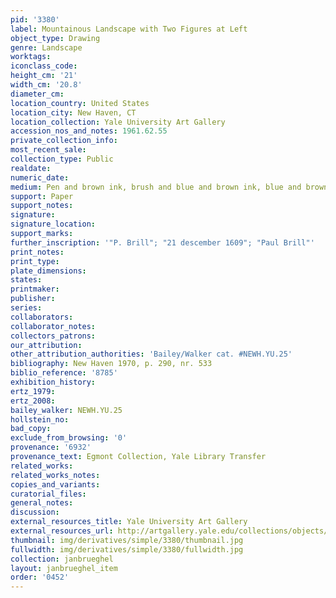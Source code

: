```yaml
---
pid: '3380'
label: Mountainous Landscape with Two Figures at Left
object_type: Drawing
genre: Landscape
worktags:
iconclass_code:
height_cm: '21'
width_cm: '20.8'
diameter_cm:
location_country: United States
location_city: New Haven, CT
location_collection: Yale University Art Gallery
accession_nos_and_notes: 1961.62.55
private_collection_info:
most_recent_sale:
collection_type: Public
realdate:
numeric_date:
medium: Pen and brown ink, brush and blue and brown ink, blue and brown wash
support: Paper
support_notes:
signature:
signature_location:
support_marks:
further_inscription: '"P. Brill"; "21 descember 1609"; "Paul Brill"'
print_notes:
print_type:
plate_dimensions:
states:
printmaker:
publisher:
series:
collaborators:
collaborator_notes:
collectors_patrons:
our_attribution:
other_attribution_authorities: 'Bailey/Walker cat. #NEWH.YU.25'
bibliography: New Haven 1970, p. 290, nr. 533
biblio_reference: '8785'
exhibition_history:
ertz_1979:
ertz_2008:
bailey_walker: NEWH.YU.25
hollstein_no:
bad_copy:
exclude_from_browsing: '0'
provenance: '6932'
provenance_text: Egmont Collection, Yale Library Transfer
related_works:
related_works_notes:
copies_and_variants:
curatorial_files:
general_notes:
discussion:
external_resources_title: Yale University Art Gallery
external_resources_url: http://artgallery.yale.edu/collections/objects/58613
thumbnail: img/derivatives/simple/3380/thumbnail.jpg
fullwidth: img/derivatives/simple/3380/fullwidth.jpg
collection: janbrueghel
layout: janbrueghel_item
order: '0452'
---
```

